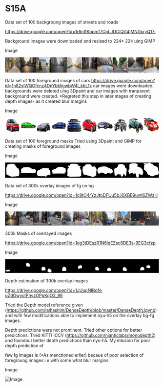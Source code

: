 # S15A

Data set of 100 backgroung images of streets and roads

https://drive.google.com/open?id=1r6nffKopmf7CpLJUCiQG4jMNDxryQ17i

Background images were downloaded and resized to 224* 224 uing GIMP 

Image

![Image](https://github.com/meenuraji/S15A/blob/master/bgimg.png)

Data set of 100 foreground images of cars
https://drive.google.com/open?id=1n82xIWQGfcnz4DnYbkIjgwbW4l_kbL1x
car images were downloaded, backgrounds were deleted uing 3Dpaint and car images with tranparent background were created. *Regreted this step in later stages of creating depth images- as it created blur margins

Image

![Image](https://github.com/meenuraji/S15A/blob/master/fgimg.png)

Data set of 100 foreground masks
Tried using 3Dpaint and GIMP for creating masks of foreground images 

Image

![Image](https://github.com/meenuraji/S15A/blob/master/mask.png)

Data set of 300k overlay images of fg on bg

https://drive.google.com/open?id=1c8tO4rYzJtpDFUu5bJ0XBE9uvtl6ZWzH

Image

![Image](https://github.com/meenuraji/S15A/blob/master/overlay.png)

300k Masks of overlayed images

https://drive.google.com/open?id=1og3tDEszR1N6lqEZsc6DE3s-9EG3cfzp

Image

![Image](https://github.com/meenuraji/S15A/blob/master/overlaymask.png)

Depth estimation of 300k overlay images

https://drive.google.com/open?id=1JUupNIBdN-oZdGwyctPhyzOPpKqO3_86

Tried the Depth model reference given (https://github.com/ialhashim/DenseDepth/blob/master/DenseDepth.ipynb) and with few modifications able to implement nyu-h5 on the overlay bg-fg images.

Depth predictions were not prominent. Tried other options for better predictions. Tried KITTI ICCV (https://github.com/nianticlabs/monodepth2) and foundout better depth predictions than nyu-h5. My intusion for poor depth prediction of 

few fg images is (*As menctioned erlier) becaue of poor selection of foregroung images i.e with some what blur margins

Image

![Image]()
